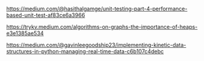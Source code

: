 https://medium.com/@hasithalgamge/unit-testing-part-4-performance-based-unit-test-af83ce6a3966

https://trykv.medium.com/algorithms-on-graphs-the-importance-of-heaps-e3e1385ae534

https://medium.com/@gavinleegoodship23/implementing-kinetic-data-structures-in-python-managing-real-time-data-c6b107c4debc